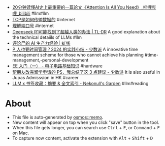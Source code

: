 - [20分钟读懂AI史上最重要的一篇论文《Attention Is All You Need》_哔哩哔哩_bilibili](https://www.bilibili.com/video/BV1dyW9zsEk1/) #llm#llm
- [TCP是如何传输数据的](https://windsong.top/tcp%E6%8A%A5%E6%96%87/) #internet
- [理解端口号](https://windsong.top/%E7%90%86%E8%A7%A3%E7%AB%AF%E5%8F%A3%E5%8F%B7/) #internet
- [Deepseek R1可能找到了超越人类的办法 | TL;DR](https://mazzzystar.com/2025/01/30/chatgpt-to-deepseek-r1-zh/) A good explanation about the technical detaiils of LLMs #llm
- [评论尸的 AI 生产力经验 | 虹线](https://1q43.blog/post/10695/)
- [P 人也要时间管理？2024 的实践小结 - 少数派](https://sspai.com/post/95280) A innovative time management scheme for those who cannot achieve his planning #time-management,-personal-development
- [EE 入门（一） - 电子电路基础知识](https://thiscute.world/posts/electrical-engineering-circuits-basics-1/) #hardware
- [帮朋友改完留学申请的 PS，我总结了这 3 点建议 - 少数派](https://sspai.com/post/93710) It is also useful in Jupas Admisssion in HK #career
- [LLM x 书签收藏：摘要 & 全文索引 - Nekonull's Garden](https://nekonull.me/posts/llm_x_bookmark/) #llm#reading

# About

- This file is auto-generated by [osmos::memo](https://github.com/osmoscraft/osmosmemo).
- New content will appear on top when you click "save" button in the tool.
- When this file gets longer, you can search use <kbd>Ctrl</kbd> + <kbd>F</kbd>, or <kbd>Command</kbd> + <kbd>F</kbd> on Mac.
- To capture now content, activate the extension with <kbd>Alt</kbd> + <kbd>Shift</kbd> + <kbd>D</kbd>
